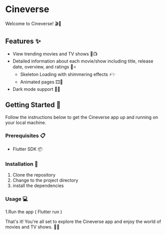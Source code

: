 # Cineverse

Welcome to Cineverse! 🎬🌟

## Features ✨

- View trending movies and TV shows 🎥📺
- Detailed information about each movie/show including title, release date, overview, and ratings 📝⭐️
  - Skeleton Loading with shimmering effects ⚡️✨
  - Animated pages 🎞🎉
- Dark mode support 🌙🌑

## Getting Started 🚀

Follow the instructions below to get the Cineverse app up and running on your local machine.

### Prerequisites 📋

- Flutter SDK 📦

### Installation 🔧

1. Clone the repository
2. Change to the project directory
3. install the dependencies

### Usage 💻

1.Run the app ( Flutter run )

That's it! You're all set to explore the Cineverse app and enjoy the world of movies and TV shows. 🎉🍿
